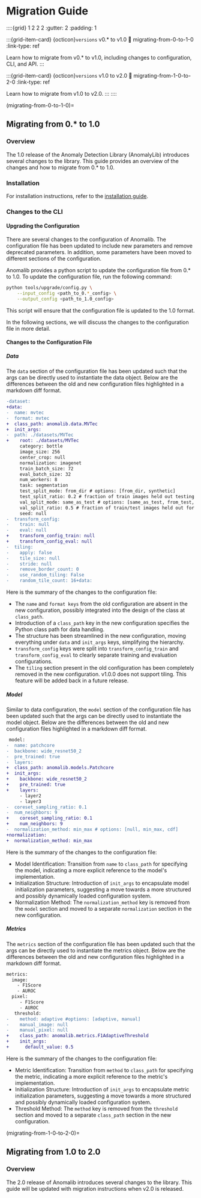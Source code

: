 # Migration Guide

::::{grid} 1 2 2 2
:gutter: 2
:padding: 1

:::{grid-item-card} {octicon}`versions` v0.\* to v1.0
:link: migrating-from-0-to-1-0
:link-type: ref

Learn how to migrate from v0.\* to v1.0, including changes to configuration, CLI, and API.
:::

:::{grid-item-card} {octicon}`versions` v1.0 to v2.0
:link: migrating-from-1-0-to-2-0
:link-type: ref

Learn how to migrate from v1.0 to v2.0.
:::
::::

(migrating-from-0-to-1-0)=

## Migrating from 0.\* to 1.0

### Overview

The 1.0 release of the Anomaly Detection Library (AnomalyLib) introduces several
changes to the library. This guide provides an overview of the changes and how
to migrate from 0.\* to 1.0.

### Installation

For installation instructions, refer to the [installation guide](anomalib.md).

### Changes to the CLI

#### Upgrading the Configuration

There are several changes to the configuration of Anomalib. The configuration
file has been updated to include new parameters and remove deprecated parameters.
In addition, some parameters have been moved to different sections of the
configuration.

Anomalib provides a python script to update the configuration file from 0.\* to 1.0.
To update the configuration file, run the following command:

```bash
python tools/upgrade/config.py \
    --input_config <path_to_0.*_config> \
    --output_config <path_to_1.0_config>
```

This script will ensure that the configuration file is updated to the 1.0 format.

In the following sections, we will discuss the changes to the configuration file
in more detail.

#### Changes to the Configuration File

##### Data

The `data` section of the configuration file has been updated such that the args
can be directly used to instantiate the data object. Below are the differences
between the old and new configuration files highlighted in a markdown diff format.

```diff
-dataset:
+data:
-  name: mvtec
-  format: mvtec
+  class_path: anomalib.data.MVTec
+  init_args:
-  path: ./datasets/MVTec
+    root: ./datasets/MVTec
     category: bottle
     image_size: 256
     center_crop: null
     normalization: imagenet
     train_batch_size: 72
     eval_batch_size: 32
     num_workers: 8
     task: segmentation
     test_split_mode: from_dir # options: [from_dir, synthetic]
     test_split_ratio: 0.2 # fraction of train images held out testing (usage depends on test_split_mode)
     val_split_mode: same_as_test # options: [same_as_test, from_test, synthetic]
     val_split_ratio: 0.5 # fraction of train/test images held out for validation (usage depends on val_split_mode)
     seed: null
-  transform_config:
-    train: null
-    eval: null
+    transform_config_train: null
+    transform_config_eval: null
-  tiling:
-    apply: false
-    tile_size: null
-    stride: null
-    remove_border_count: 0
-    use_random_tiling: False
-    random_tile_count: 16+data:
```

Here is the summary of the changes to the configuration file:

- The `name` and `format keys` from the old configuration are absent in the new
  configuration, possibly integrated into the design of the class at `class_path`.
- Introduction of a `class_path` key in the new configuration specifies the Python
  class path for data handling.
- The structure has been streamlined in the new configuration, moving everything
  under `data` and `init_args` keys, simplifying the hierarchy.
- `transform_config` keys were split into `transform_config_train` and
  `transform_config_eval` to clearly separate training and evaluation configurations.
- The `tiling` section present in the old configuration has been completely
  removed in the new configuration. v1.0.0 does not support tiling. This feature
  will be added back in a future release.

##### Model

Similar to data configuration, the `model` section of the configuration file has
been updated such that the args can be directly used to instantiate the model object.
Below are the differences between the old and new configuration files highlighted
in a markdown diff format.

```diff
 model:
-  name: patchcore
-  backbone: wide_resnet50_2
-  pre_trained: true
-  layers:
+  class_path: anomalib.models.Patchcore
+  init_args:
+    backbone: wide_resnet50_2
+    pre_trained: true
+    layers:
     - layer2
     - layer3
-  coreset_sampling_ratio: 0.1
-  num_neighbors: 9
+    coreset_sampling_ratio: 0.1
+    num_neighbors: 9
-  normalization_method: min_max # options: [null, min_max, cdf]
+normalization:
+  normalization_method: min_max
```

Here is the summary of the changes to the configuration file:

- Model Identification: Transition from `name` to `class_path` for specifying
  the model, indicating a more explicit reference to the model's implementation.
- Initialization Structure: Introduction of `init_args` to encapsulate model
  initialization parameters, suggesting a move towards a more structured and
  possibly dynamically loaded configuration system.
- Normalization Method: The `normalization_method` key is removed from the `model`
  section and moved to a separate `normalization` section in the new configuration.

##### Metrics

The `metrics` section of the configuration file has been updated such that the
args can be directly used to instantiate the metrics object. Below are the differences
between the old and new configuration files highlighted in a markdown diff format.

```diff
metrics:
  image:
    - F1Score
    - AUROC
  pixel:
     - F1Score
     - AUROC
   threshold:
-    method: adaptive #options: [adaptive, manual]
-    manual_image: null
-    manual_pixel: null
+    class_path: anomalib.metrics.F1AdaptiveThreshold
+    init_args:
+      default_value: 0.5
```

Here is the summary of the changes to the configuration file:

- Metric Identification: Transition from `method` to `class_path` for specifying
  the metric, indicating a more explicit reference to the metric's implementation.
- Initialization Structure: Introduction of `init_args` to encapsulate metric initialization
  parameters, suggesting a move towards a more structured and possibly dynamically
  loaded configuration system.
- Threshold Method: The `method` key is removed from the `threshold` section and
  moved to a separate `class_path` section in the new configuration.

(migrating-from-1-0-to-2-0)=

## Migrating from 1.0 to 2.0

### Overview

The 2.0 release of Anomalib introduces several changes to the library. This guide will be updated with migration instructions when v2.0 is released.
